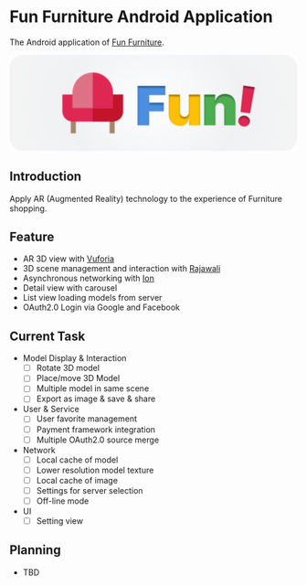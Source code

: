 Fun Furniture Android Application
===============================

The Android application of [Fun Furniture](https://github.com/DevQiao/Fun-Furniture).

![Logo](app/src/main/res/drawable-xxxhdpi/logo_wide.png)


Introduction
------------
Apply AR (Augmented Reality) technology to the experience of Furniture shopping.



Feature
-------
* AR 3D view with [Vuforia](https://vuforia.com/)
* 3D scene management and interaction with [Rajawali](https://github.com/Rajawali/Rajawali)
* Asynchronous networking with [Ion](https://github.com/koush/ion)
* Detail view with carousel
* List view loading models from server
* OAuth2.0 Login via Google and Facebook


Current Task
------------
* Model Display & Interaction
  * [ ] Rotate 3D model
  * [ ] Place/move 3D Model
  * [ ] Multiple model in same scene
  * [ ] Export as image & save & share
* User & Service
  * [ ] User favorite management
  * [ ] Payment framework integration
  * [ ] Multiple OAuth2.0 source merge
* Network
  * [ ] Local cache of model
  * [ ] Lower resolution model texture
  * [ ] Local cache of image
  * [ ] Settings for server selection
  * [ ] Off-line mode
* UI
  * [ ] Setting view

Planning
--------
* TBD
